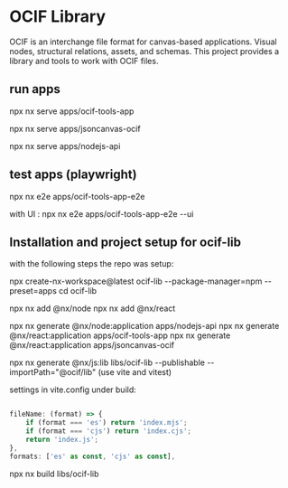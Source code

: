 # OCIF Library

OCIF is an interchange file format for canvas-based applications. Visual nodes, structural relations, assets, and schemas. This project provides a library and tools to work with OCIF files.

## run apps

npx nx serve apps/ocif-tools-app

npx nx serve apps/jsoncanvas-ocif

npx nx serve apps/nodejs-api

## test apps (playwright)

npx nx e2e apps/ocif-tools-app-e2e

with UI : npx nx e2e apps/ocif-tools-app-e2e --ui

## Installation and project setup for ocif-lib

with the following steps the repo was setup:

npx create-nx-workspace@latest ocif-lib --package-manager=npm --preset=apps
cd ocif-lib

npx nx add @nx/node
npx nx add @nx/react

npx nx generate @nx/node:application apps/nodejs-api
npx nx generate @nx/react:application apps/ocif-tools-app
npx nx generate @nx/react:application apps/jsoncanvas-ocif

npx nx generate @nx/js:lib libs/ocif-lib --publishable --importPath="@ocif/lib"
(use vite and vitest)

settings in vite.config under build:

```ts

fileName: (format) => {
    if (format === 'es') return 'index.mjs';
    if (format === 'cjs') return 'index.cjs';
    return 'index.js';
},
formats: ['es' as const, 'cjs' as const],

```

npx nx build libs/ocif-lib
